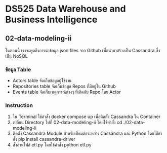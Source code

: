 # DS525 Data Warehouse and Business Intelligence

## 02-data-modeling-ii
<p>ในตอนนี้ เราจะพูดถึงการนำข้อมูล json files จาก Github เพื่อนำมาสร้างเป็น Cassandra ซึ่งเป็น NoSQL</p>

### ข้อมูล Table
<ul>
  <li>Actors table จัดเก็บข้อมูลผู้ใช้งาน</li>
  <li>Repositories table จัดเก็บข้อมูล Repos ที่มีอยู่ใน Github</li>
  <li>Events table จัดเก็บเหตุการณ์ต่างๆ ที่เกิดกับ Repo โดย Actor</li>
</ul>

### Instruction
<ol>
  <li>ใน Terminal ใช้คำสั่ง docker compose up เพื่อติดตั้ง Cassandra ใน Container</li>
  <li>เปลี่ยน Directory ไปที่ 02-data-modeling-ii โดยใช้คำสั่ง cd ./02-data-modeling-ii </li>
  <li>ติดตั้ง Cassandra Module สำหรับเชื่อมต่อระหว่าง Cassandra และ Python โดยใช้คำสั่ง pip install cassandra-driver</li>
  <li>สั่งอ่านไฟล์ etl.py โดยใช้คำสั่ง python etl.py</li>
</ol>
